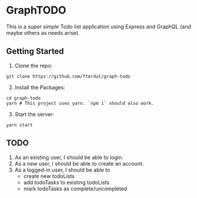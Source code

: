 # GraphTODO

This is a *super simple* Todo list application using Express and GraphQL
(and maybe others as needs arise).

## Getting Started

1. Clone the repo:
```
git clone https://github.com/fterdal/graph-todo
```
2. Install the Packages:
```
cd graph-todo
yarn # This project uses yarn. `npm i` should also work.
```
3. Start the server:
```
yarn start
```


## TODO

1. As an existing user, I should be able to login.
2. As a new user, I should be able to create an account.
3. As a logged-in user, I should be able to
     - create new todoLists
     - add todoTasks to existing todoLists
     - mark todoTasks as complete/uncompleted
